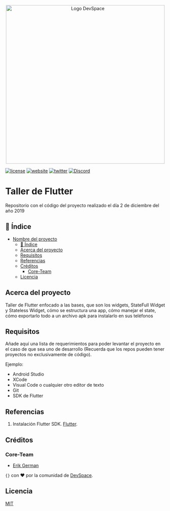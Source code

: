 <p align="center">
<img src="https://user-images.githubusercontent.com/4296205/71327446-ccb82980-24c5-11ea-8956-284860bfee1b.png" width="500" title="Logo DevSpace">
</p>

[![license](https://img.shields.io/badge/license-MIT-red)](LICENSE.md)
[![website](https://img.shields.io/badge/website-devspace.mx-blue)](https://devspace.mx/)
[![twitter](https://img.shields.io/twitter/follow/devspacemx?label=Twitter&style=flat&logo=twitter)](https://twitter.com/devspacemx)
[![Discord](https://img.shields.io/discord/635852899066314753?label=Discord&style=flat&logo=discord)](https://discordapp.com/invite/sJ7b9Mr)

# Taller de Flutter

Repositorio con el código del proyecto realizado el día 2 de diciembre del año 2019

## 📖 Índice

- [Nombre del proyecto](#nombre-del-proyecto)
  - [📖 Índice](#%f0%9f%93%96-%c3%8dndice)
  - [Acerca del proyecto](#acerca-del-proyecto)
  - [Requisitos](#requisitos)
  - [Referencias](#referencias)
  - [Créditos](#cr%c3%a9ditos)
    - [Core-Team](#core-team)
  - [Licencia](#licencia)

## Acerca del proyecto

Taller de Flutter enfocado a las bases, que son los widgets, StateFull Widget y Stateless Widget, cómo se estructura una app, cómo manejar el state, cómo exportarlo todo a un archivo apk para instalarlo en sus teléfonos

## Requisitos

Añade aquí una lista de requerimientos para poder levantar el proyecto en el caso de que sea uno de desarrollo (Recuerda que los repos pueden tener proyectos no exclusivamente de código).

Ejemplo:

- Android Studio
- XCode
- Visual Code o cualquier otro editor de texto
- Git
- SDK de Flutter

## Referencias

1. Instalación Flutter SDK. [Flutter](https://flutter.dev/docs/get-started/install).

## Créditos

### Core-Team

- [Erik German](https://github.com/eriko13)

`{}` con ❤️ por la comunidad de [DevSpace](http://www.devspace.mx).

## Licencia

[MIT](LICENSE)
